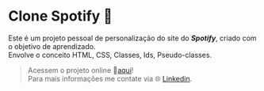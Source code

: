 # Clone Spotify 🎵

Este é um projeto pessoal de personalização do site do <strong>_Spotify_</strong>, criado com o objetivo de aprendizado.<br>
Envolve o conceito HTML, CSS, Classes, Ids, Pseudo-classes.

> Acessem o projeto online 🔗[aqui](https://alissonooliveiraofc.github.io/trybe-spotify-clone/)!<br>
> Para mais informações me contate via 🌐 [Linkedin](https://www.linkedin.com/in/alissonooliveira/). 
